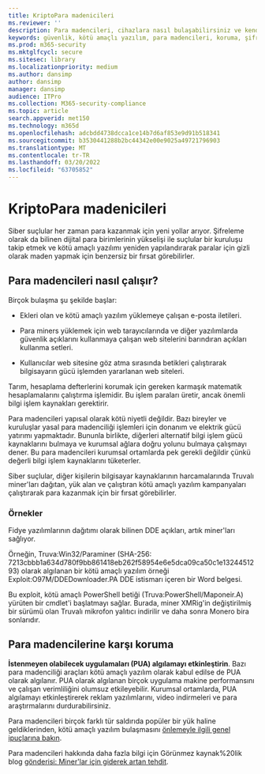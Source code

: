 ```yaml
---
title: KriptoPara madenicileri
ms.reviewer: ''
description: Para madencileri, cihazlara nasıl bulaşabilirsiniz ve kendinizi korumak için neler yapabilirim hakkında bilgi edinebilirsiniz.
keywords: güvenlik, kötü amaçlı yazılım, para madencileri, koruma, şifreleme
ms.prod: m365-security
ms.mktglfcycl: secure
ms.sitesec: library
ms.localizationpriority: medium
ms.author: dansimp
author: dansimp
manager: dansimp
audience: ITPro
ms.collection: M365-security-compliance
ms.topic: article
search.appverid: met150
ms.technology: m365d
ms.openlocfilehash: adcbdd4738dcca1ce14b7d6af853e9d91b518341
ms.sourcegitcommit: b3530441288b2bc44342e00e9025a49721796903
ms.translationtype: MT
ms.contentlocale: tr-TR
ms.lasthandoff: 03/20/2022
ms.locfileid: "63705852"
---
```

# <a name="coin-miners"></a>KriptoPara madenicileri

Siber suçlular her zaman para kazanmak için yeni yollar arıyor. Şifreleme olarak da bilinen dijital para birimlerinin yükselişi ile suçlular bir kuruluşu takip etmek ve kötü amaçlı yazılımı yeniden yapılandırarak paralar için gizli olarak maden yapmak için benzersiz bir fırsat görebilirler.

## <a name="how-coin-miners-work"></a>Para madencileri nasıl çalışır?

Birçok bulaşma şu şekilde başlar:

- Ekleri olan ve kötü amaçlı yazılım yüklemeye çalışan e-posta iletileri.

- Para miners yüklemek için web tarayıcılarında ve diğer yazılımlarda güvenlik açıklarını kullanmaya çalışan web sitelerini barındıran açıkları kullanma setleri.

- Kullanıcılar web sitesine göz atma sırasında betikleri çalıştırarak bilgisayarın gücü işlemden yararlanan web siteleri.

Tarım, hesaplama defterlerini korumak için gereken karmaşık matematik hesaplamalarını çalıştırma işlemidir. Bu işlem paraları üretir, ancak önemli bilgi işlem kaynakları gerektirir.

Para madencileri yapısal olarak kötü niyetli değildir. Bazı bireyler ve kuruluşlar yasal para madenciliği işlemleri için donanım ve elektrik gücü yatırımı yapmaktadır. Bununla birlikte, diğerleri alternatif bilgi işlem gücü kaynaklarını bulmaya ve kurumsal ağlara doğru yolunu bulmaya çalışmayı dener. Bu para madencileri kurumsal ortamlarda pek gerekli değildir çünkü değerli bilgi işlem kaynaklarını tüketerler.

Siber suçlular, diğer kişilerin bilgisayar kaynaklarının harcamalarında Truvalı miner'ları dağıtan, yük alan ve çalıştıran kötü amaçlı yazılım kampanyaları çalıştırarak para kazanmak için bir fırsat görebilirler.

### <a name="examples"></a>Örnekler

Fidye yazılımlarının dağıtımı olarak bilinen DDE açıkları, artık miner'ları sağlıyor.

Örneğin, Truva:Win32/Paraminer (SHA-256: 7213cbbb1a634d780f9bb861418eb262f58954e6e5dca09ca50c1e1324451293) olarak algılanan bir kötü amaçlı yazılım örneği Exploit:O97M/DDEDownloader.PA DDE istismarı içeren bir Word belgesi.

Bu exploit, kötü amaçlı PowerShell betiği (Truva:PowerShell/Maponeir.A) yürüten bir cmdlet'i başlatmayı sağlar. Burada, miner XMRig'in değiştirilmiş bir sürümü olan Truvalı mikrofon yalıtıcı indirilir ve daha sonra Monero  bira sonlarıdır.

## <a name="how-to-protect-against-coin-miners"></a>Para madencilerine karşı koruma

**İstenmeyen olabilecek uygulamaları (PUA) algılamayı etkinleştirin**. Bazı para madenciliği araçları kötü amaçlı yazılım olarak kabul edilse de PUA olarak algılanır. PUA olarak algılanan birçok uygulama makine performansını ve çalışan verimliliğini olumsuz etkileyebilir. Kurumsal ortamlarda, PUA algılamayı etkinleştirerek reklam yazılımlarını, video indirmeleri ve para araştırmalarını durdurabilirsiniz.

Para madencileri birçok farklı tür saldırıda popüler bir yük haline geldiklerinden, kötü amaçlı yazılım bulaşmasını [önlemeyle ilgili genel ipuçlarına bakın](prevent-malware-infection.md).

Para madencileri hakkında daha fazla bilgi için Görünmez kaynak%20lik blog [gönderisi: Miner'lar için giderek artan tehdit](https://cloudblogs.microsoft.com/microsoftsecure/2018/03/13/invisible-resource-thieves-the-increasing-threat-of-cryptocurrency-miners/).
